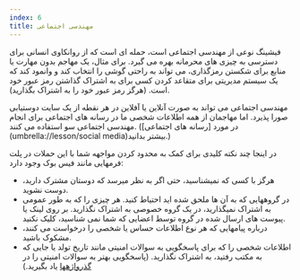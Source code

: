 ```yaml
---
index: 6
title: مهندسی اجتماعی
---
```

فیشینگ نوعی از مهندسی اجتماعی است، حمله ای است که از روانکاوی انسانی برای دسترسی به چیزی های محرمانه بهره می گیرد. برای مثال، یک مهاجم بدون مهارت یا منابع برای شکستن رمزگذاری، می تواند به راحتی گوشی را انتخاب کند و وانمود کند که یک سیستم مدیریتی برای متقاعد کردن کسی برای به اشتراک گذاشتن رمز عبور خود است. (هرگز رمز عبور خود را به اشتراک بگذارید).

مهندسی اجتماعی می تواند به صورت آنلاین یا آفلاین در هر نقطه از یک سایت دوستیابی صورا پذیرد. اما مهاجمان از همه اطلاعات شخصی ما در رسانه های اجتماعی برای انجام مهندسی اجتماعی سو استفاده می کنند. (در مورد [رسانه های اجتماعی](umbrella://lesson/social media)بیشتر بدانید.)

در اینجا چند نکته کلیدی برای کمک به محدود کردن مواجهه شما با این حملات در پلت فرمهایی مانند فیس بوک وجود دارد:

*   هرگز با کسی که نمیشناسید، حتی اگر به نظر میرسد که دوستان مشترک دارید، دوست نشوید.
*   در گروههایی که به آن ها ملحق شده اید احتیاط کنید. هر چیزی را که به طور عمومی به اشتراک نمیگذارید، در یک گروه خصوصی به اشتراک نگذارید. بر روی لینک یا پیوست های ارسال شده در گروه توسط اعضایی که شما نمی شناسید، کلیک نکنید.
*   درباره پیامهایی که هر نوع اطلاعات حساس یا شخصی را درخواست می کنند، مشکوک باشید.
*   اطلاعات شخصی را که برای پاسخگویی به سوالات امنیتی مانند تاریخ تولد یا جایی که به مکتب رفتید، به اشتراک نگذارید. (پاسخگویی بهتر به سوالات امنیتی را در [گذرواژهها](umbrella://information/passwords) یاد بگیرید.)